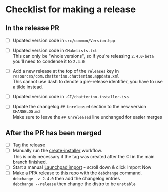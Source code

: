 # Checklist for making a release

## In the release PR

- [ ] Updated version code in `src/common/Version.hpp`
- [ ] Updated version code in `CMakeLists.txt`  
       This can only be "whole versions", so if you're releasing `2.4.0-beta` you'll need to condense it to `2.4.0`
- [ ] Add a new release at the top of the `releases` key in `resources/com.chatterino.chatterino.appdata.xml`  
       This cannot use dash to denote a pre-release identifier, you have to use a tilde instead.

- [ ] Updated version code in `.CI/chatterino-installer.iss`
- [ ] Update the changelog `## Unreleased` section to the new version `CHANGELOG.md`  
       Make sure to leave the `## Unreleased` line unchanged for easier merges

## After the PR has been merged

- [ ] Tag the release
- [ ] Manually run the [create-installer](https://github.com/Chatterino/chatterino2/actions/workflows/create-installer.yml) workflow.  
       This is only necessary if the tag was created after the CI in the main branch finished.
- [ ] Start a manual [Launchpad import](https://code.launchpad.net/~pajlada/chatterino/+git/chatterino) - scroll down & click Import Now
- [ ] Make a PPA release to [this repo](https://git.launchpad.net/~pajlada/+git/chatterino-packaging/) with the `debchange` command.  
       `debchange -v 2.4.0` then add the changelog entries  
       `debchange --release` then change the distro to be `unstable`
